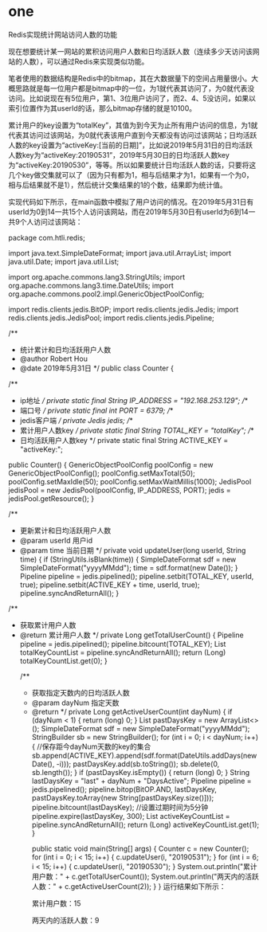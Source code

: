 # one
Redis实现统计网站访问人数的功能


现在想要统计某一网站的累积访问用户人数和日均活跃人数（连续多少天访问该网站的人数），可以通过Redis来实现类似功能。

笔者使用的数据结构是Redis中的bitmap，其在大数据量下的空间占用量很小。大概思路就是每一位用户都是bitmap中的一位，为1就代表其访问了，为0就代表没访问。比如说现在有5位用户，第1、3位用户访问了，而2、4、5没访问，如果以索引位置作为其userId的话，那么bitmap存储的就是10100。

累计用户的key设置为“totalKey”，其值为到今天为止所有用户访问的信息，为1就代表其访问过该网站，为0就代表该用户直到今天都没有访问过该网站；日均活跃人数的key设置为“activeKey:[当前的日期]”，比如说2019年5月31日的日均活跃人数key为“activeKey:20190531”，2019年5月30日的日均活跃人数key为“activeKey:20190530”，等等。所以如果要统计日均活跃人数的话，只要将这几个key做交集就可以了（因为只有都为1，相与后结果才为1，如果有一个为0，相与后结果就不是1），然后统计交集结果的1的个数，结果即为统计值。

实现代码如下所示，在main函数中模拟了用户访问的情况。在2019年5月31日有userId为0到14一共15个人访问该网站，而在2019年5月30日有userId为6到14一共9个人访问过该网站：

package com.htli.redis;
 
import java.text.SimpleDateFormat;
import java.util.ArrayList;
import java.util.Date;
import java.util.List;
 
import org.apache.commons.lang3.StringUtils;
import org.apache.commons.lang3.time.DateUtils;
import org.apache.commons.pool2.impl.GenericObjectPoolConfig;
 
import redis.clients.jedis.BitOP;
import redis.clients.jedis.Jedis;
import redis.clients.jedis.JedisPool;
import redis.clients.jedis.Pipeline;
 
/**
 * 统计累计和日均活跃用户人数
 * @author Robert Hou
 * @date 2019年5月31日
 */
public class Counter {
 
 /**
 * ip地址
 */
 private static final String IP_ADDRESS = "192.168.253.129";
 /**
 * 端口号
 */
 private static final int PORT = 6379;
 /**
 * jedis客户端
 */
 private Jedis jedis;
 /**
 * 累计用户人数key
 */
 private static final String TOTAL_KEY = "totalKey";
 /**
 * 日均活跃用户人数key
 */
 private static final String ACTIVE_KEY = "activeKey:";
 
 public Counter() {
 GenericObjectPoolConfig poolConfig = new GenericObjectPoolConfig();
 poolConfig.setMaxTotal(50);
 poolConfig.setMaxIdle(50);
 poolConfig.setMaxWaitMillis(1000);
 JedisPool jedisPool = new JedisPool(poolConfig, IP_ADDRESS, PORT);
 jedis = jedisPool.getResource();
 }
 
 /**
 * 更新累计和日均活跃用户人数
 * @param userId 用户id
 * @param time 当前日期
 */
 private void updateUser(long userId, String time) {
 if (StringUtils.isBlank(time)) {
 SimpleDateFormat sdf = new SimpleDateFormat("yyyyMMdd");
 time = sdf.format(new Date());
 }
 Pipeline pipeline = jedis.pipelined();
 pipeline.setbit(TOTAL_KEY, userId, true);
 pipeline.setbit(ACTIVE_KEY + time, userId, true);
 pipeline.syncAndReturnAll();
 }
 
 /**
 * 获取累计用户人数
 * @return 累计用户人数
 */
 private Long getTotalUserCount() {
 Pipeline pipeline = jedis.pipelined();
 pipeline.bitcount(TOTAL_KEY);
 List<Object> totalKeyCountList = pipeline.syncAndReturnAll();
 return (Long) totalKeyCountList.get(0);
 }
 
 /**
 * 获取指定天数内的日均活跃人数
 * @param dayNum 指定天数
 * @return 
 */
 private Long getActiveUserCount(int dayNum) {
 if (dayNum < 1) {
 return (long) 0;
 }
 List<String> pastDaysKey = new ArrayList<>();
 SimpleDateFormat sdf = new SimpleDateFormat("yyyyMMdd");
 StringBuilder sb = new StringBuilder();
 for (int i = 0; i < dayNum; i++) {
 //保存距今dayNum天数的key的集合
 sb.append(ACTIVE_KEY).append(sdf.format(DateUtils.addDays(new Date(), -i)));
 pastDaysKey.add(sb.toString());
 sb.delete(0, sb.length());
 }
 if (pastDaysKey.isEmpty()) {
 return (long) 0;
 }
 String lastDaysKey = "last" + dayNum + "DaysActive";
 Pipeline pipeline = jedis.pipelined();
 pipeline.bitop(BitOP.AND, lastDaysKey, pastDaysKey.toArray(new String[pastDaysKey.size()]));
 pipeline.bitcount(lastDaysKey);
 //设置过期时间为5分钟
 pipeline.expire(lastDaysKey, 300);
 List<Object> activeKeyCountList = pipeline.syncAndReturnAll();
 return (Long) activeKeyCountList.get(1);
 }
 
 public static void main(String[] args) {
 Counter c = new Counter();
 for (int i = 0; i < 15; i++) {
 c.updateUser(i, "20190531");
 }
 for (int i = 6; i < 15; i++) {
 c.updateUser(i, "20190530");
 }
 System.out.println("累计用户数：" + c.getTotalUserCount());
 System.out.println("两天内的活跃人数：" + c.getActiveUserCount(2));
 }
}
运行结果如下所示：

累计用户数：15

两天内的活跃人数：9
